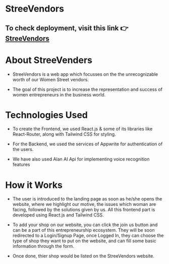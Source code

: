 # StreeVendors

## To check deployment, visit this link 👉 [StreeVendors](https://stree-vendors.vercel.app/)

# About StreeVenders

- StreeVendors is a web app which focusses on the the unrecognizable worth of our Women Street vendors.

- The goal of this project is to increase the representation and success of women entrepreneurs in the business world.

# Technologies Used

- To create the Frontend, we used React.js & some of its libraries like React-Router, along with Tailwind CSS for styling.

- For the Backend, we used the services of Appwrite for authentication of the users.

- We have also used Alan AI Api for implementing voice recognition features 

# How it Works
- The user is introduced to the landing page as soon as he/she opens the website, where we highlight our motive, the issues which woman are facing, followed by the solutions given by us. All this frontend part is developed using React.js and Tailwind CSS.

- To add your shop on our website, you can click the join us button and can be a part of this entrepreneurship ecosystem. They will be soon redirected to a Login/Signup Page, once Logged In, they can choose the type of shop they want to put on the website, and can fill some basic information through the form.
- Once done, thier shop would be listed on the StreeVendors website.
